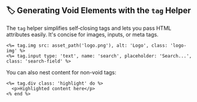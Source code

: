 ## 🏷️ Generating Void Elements with the `tag` Helper

The `tag` helper simplifies self‑closing tags and lets you pass HTML attributes easily. It's concise for images, inputs, or meta tags.

```erb
<%= tag.img src: asset_path('logo.png'), alt: 'Logo', class: 'logo-img' %>
<%= tag.input type: 'text', name: 'search', placeholder: 'Search...', class: 'search-field' %>
```

You can also nest content for non-void tags:

```erb
<%= tag.div class: 'highlight' do %>
  <p>Highlighted content here</p>
<% end %>
```
